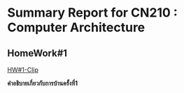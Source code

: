 # Summary Report for CN210 : Computer Architecture
## HomeWork#1
[HW#1-Clip](https://youtu.be/37fsqcEbHfk)

**คำอธิบายเกี่ยวกับการบ้านครั้งที่1**
